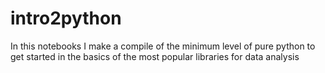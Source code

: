 # intro2python
In this notebooks I make a compile of the minimum level of pure python to get started in the basics of the most popular libraries for data analysis 

